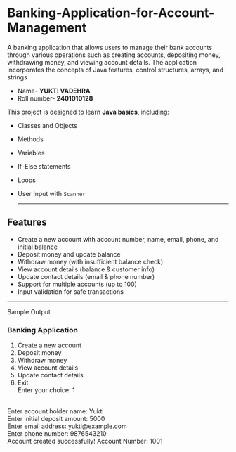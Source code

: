 # Banking-Application-for-Account-Management
A banking application that allows users to manage their bank accounts through various operations such as creating accounts, depositing money, withdrawing money, and viewing account details. The application incorporates the concepts of Java features, control structures, arrays, and strings

- Name- **YUKTI VADEHRA**
- Roll number- **2401010128**

This project is designed to learn **Java basics**, including:

- Classes and Objects
- Methods
- Variables
- If–Else statements
- Loops
- User Input with `Scanner`

  ---

##  Features
-  Create a new account with account number, name, email, phone, and initial balance  
-  Deposit money and update balance  
-  Withdraw money (with insufficient balance check)  
-  View account details (balance & customer info)  
-  Update contact details (email & phone number)  
-  Support for multiple accounts (up to 100)  
-  Input validation for safe transactions  

---
Sample Output

### Banking Application ###
1. Create a new account
2. Deposit money
3. Withdraw money
4. View account details
5. Update contact details
6. Exit
   <br>
Enter your choice: 1
<br>
Enter account holder name: Yukti
<br>
Enter initial deposit amount: 5000
<br>
Enter email address: yukti@example.com
<br>
Enter phone number: 9876543210
<br>
Account created successfully! Account Number: 1001

